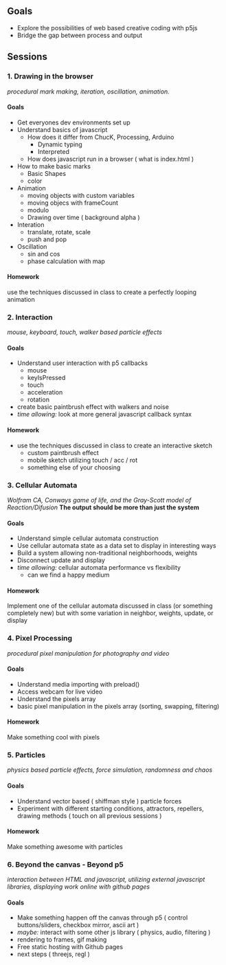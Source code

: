 ## Goals
- Explore the possibilities of web based creative coding with p5js
- Bridge the gap between process and output

## Sessions
### 1. Drawing in the browser
_procedural mark making, iteration, oscillation, animation._

#### Goals
- Get everyones dev environments set up
- Understand basics of javascript
  - How does it differ from ChucK, Processing, Arduino
    - Dynamic typing
    - Interpreted
  - How does javascript run in a browser ( what is index.html )
- How to make basic marks
  - Basic Shapes
  - color
- Animation 
  - moving objects with custom variables
  - moving objecs with frameCount
  - modulo
  - Drawing over time ( background alpha )
- Interation
  - translate, rotate, scale
  - push and pop
- Oscillation
  - sin and cos
  - phase calculation with map

#### Homework
use the techniques discussed in class to create a perfectly looping animation

### 2. Interaction 
_mouse, keyboard, touch, walker based particle effects_

#### Goals
- Understand user interaction with p5 callbacks
  - mouse
  - keyIsPressed
  - touch
  - acceleration
  - rotation
- create basic paintbrush effect with walkers and noise
- _time allowing:_ look at more general javascript callback syntax

#### Homework
- use the techniques discussed in class to create an interactive sketch
  - custom paintbrush effect
  - mobile sketch utilizing touch / acc / rot
  - something else of your choosing

### 3. Cellular Automata
_Wolfram CA, Conways game of life, and the Gray-Scott model of Reaction/Difusion_
__The output should be more than just the system__

#### Goals
- Understand simple cellular automata construction
- Use cellular automata state as a data set to display in interesting ways
- Build a system allowing non-traditional neighborhoods, weights 
- Disconnect update and display
- _time allowing:_ cellular automata performance vs flexibility
  - can we find a happy medium

#### Homework
Implement one of the cellular automata discussed in class (or something completely new) but with some variation in neighbor, weights, update, or display

### 4. Pixel Processing 
_procedural pixel manipulation for photography and video_

#### Goals
- Understand media importing with preload()
- Access webcam for live video
- Understand the pixels array
- basic pixel manipulation in the pixels array (sorting, swapping, filtering)

#### Homework
Make something cool with pixels

### 5. Particles 
_physics based particle effects, force simulation, randomness and chaos_

#### Goals
- Understand vector based ( shiffman style ) particle forces
- Experiment with different starting conditions, attractors, repellers, drawing methods ( touch on all previous sessions )

#### Homework
Make something awesome with particles

### 6. Beyond the canvas - Beyond p5 
_interaction between HTML and javascript, utilizing external javascript libraries, displaying work online with github pages_

#### Goals
- Make something happen off the canvas through p5 ( control buttons/sliders, checkbox mirror, ascii art )
- _maybe:_ interact with some other js library ( physics, audio, filtering )
- rendering to frames, gif making
- Free static hosting with Github pages
- next steps ( threejs, regl )
